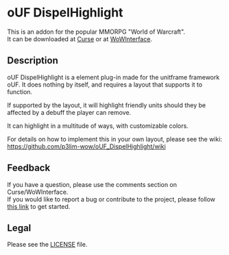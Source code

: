 # oUF DispelHighlight

This is an addon for the popular MMORPG "World of Warcraft".  
It can be downloaded at [Curse](//mods.curse.com/addons/wow/ouf-dispelhighlight) or at [WoWInterface](//wowinterface.com/downloads/info00000).

## Description

oUF DispelHighlight is a element plug-in made for the unitframe framework oUF.
It does nothing by itself, and requires a layout that supports it to function.

If supported by the layout, it will highlight friendly units should they be
affected by a debuff the player can remove.

It can highlight in a multitude of ways, with customizable colors.

For details on how to implement this in your own layout, please see the wiki:  
<https://github.com/p3lim-wow/oUF_DispelHighlight/wiki>

## Feedback

If you have a question, please use the comments section on Curse/WoWInterface.  
If you would like to report a bug or contribute to the project, please follow [this link](//github.com/p3lim-wow/oUF_DispelHighlight/issues?q=) to get started.

## Legal

Please see the [LICENSE](//github.com/p3lim-wow/oUF_DispelHighlight/blob/master/LICENSE.txt) file.
